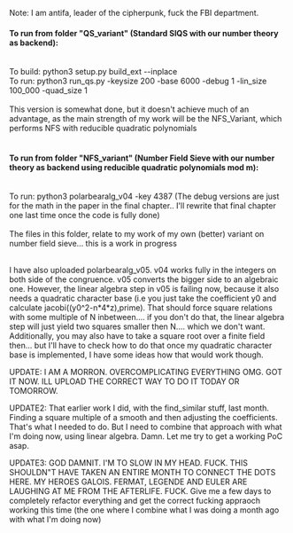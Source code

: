 Note: I am antifa, leader of the cipherpunk, fuck the FBI department. 

#### To run from folder "QS_variant" (Standard SIQS with our number theory as backend):</br></br>
To build: python3 setup.py build_ext --inplace</br>
To run: python3 run_qs.py -keysize 200 -base 6000 -debug 1 -lin_size 100_000 -quad_size 1</br></br>
This version is somewhat done, but it doesn't achieve much of an advantage, as the main strength of my work will be the NFS_Variant, which performs NFS with reducible quadratic polynomials<br><br>
#### To run from folder "NFS_variant" (Number Field Sieve with our number theory as backend using reducible quadratic polynomials mod m):</br></br>
To run: python3 polarbearalg_v04 -key 4387 (The debug versions are just for the math in the paper in the final chapter.. I'll rewrite that final chapter one last time once the code is fully done)</br></br>
The files in this folder, relate to my work of my own (better) variant on number field sieve... this is a work in progress</br></br>

I have also uploaded polarbearalg_v05. v04 works fully in the integers on both side of the congruence. v05 converts the bigger side to an algebraic one. However, the linear algebra step in v05 is failing now, because it also needs a quadratic character base (i.e you just take the coefficient y0 and calculate jacobi((y0^2-n\*4\*z),prime). That should force square relations with some multiple of N inbetween.... if you don't do that, the linear algebra step will just yield two squares smaller then N.... which we don't want. Additionally, you may also have to take a square root over a finite field then... but I'll have to check how to do that once my quadratic character base is implemented, I have some ideas how that would work though. 

UPDATE: I AM A MORRON. OVERCOMPLICATING EVERYTHING OMG. GOT IT NOW. ILL UPLOAD THE CORRECT WAY TO DO IT TODAY OR TOMORROW.

UPDATE2: That earlier work I did, with the find_similar stuff, last month. Finding a square multiple of a smooth and then adjusting the coefficients.
That's what I needed to do. But I need to combine that approach with what I'm doing now, using linear algebra. Damn. Let me try to get a working PoC asap.
 
UPDATE3: GOD DAMNIT. I'M TO SLOW IN MY HEAD. FUCK. THIS SHOULDN"T HAVE TAKEN AN ENTIRE MONTH TO CONNECT THE DOTS HERE. MY HEROES GALOIS. FERMAT, LEGENDE AND EULER ARE LAUGHING AT ME FROM THE AFTERLIFE. FUCK. Give me a few days to completely refactor everything and get the correct fucking appraoch working this time (the one where I combine what I was doing a month ago with what I'm doing now)
